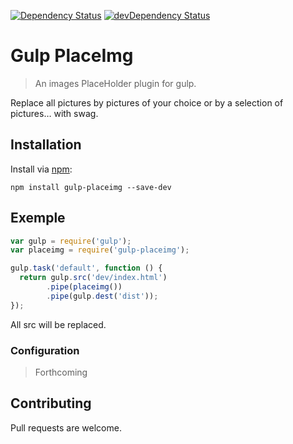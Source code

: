 [![Dependency Status](https://david-dm.org/baloran/gulp-placeimg.svg?style=flat)](https://david-dm.org/baloran/gulp-placeimg)
[![devDependency Status](https://david-dm.org/baloran/gulp-placeimg/dev-status.svg?style=flat)](https://david-dm.org/baloran/gulp-placeimg#info=devDependencies)

# Gulp PlaceImg

> An images PlaceHolder plugin for gulp.

Replace all pictures by pictures of your choice or by a selection of pictures… with swag.

## Installation

Install via [npm](https://npmjs.org/package/gulp-placeimg):
```
npm install gulp-placeimg --save-dev
```

## Exemple
```js
var gulp = require('gulp');
var placeimg = require('gulp-placeimg');

gulp.task('default', function () {
  return gulp.src('dev/index.html')
        .pipe(placeimg())
        .pipe(gulp.dest('dist'));
});
```

All src will be replaced.

### Configuration

> Forthcoming

## Contributing

Pull requests are welcome.